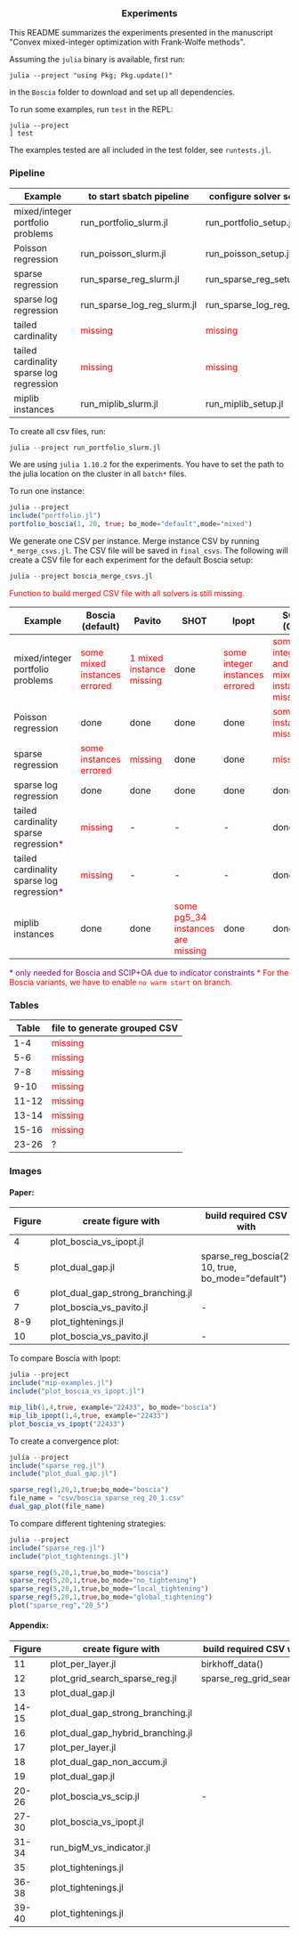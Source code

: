<a name="readme-top"></a>

<h3 align="center">Experiments</h3>

This README summarizes the experiments presented in the manuscript "Convex mixed-integer optimization with Frank-Wolfe methods".

Assuming the `julia` binary is available, first run:
```shell
julia --project "using Pkg; Pkg.update()"
```
in the `Boscia` folder to download and set up all dependencies.

To run some examples, run `test` in the REPL: 
```shell
julia --project
] test
```
The examples tested are all included in the test folder, see `runtests.jl`.

### Pipeline

|  Example | to start sbatch pipeline | configure solver setup in |
|---|---|---| 
| mixed/integer portfolio problems | run_portfolio_slurm.jl | run_portfolio_setup.jl |
| Poisson regression | run_poisson_slurm.jl  | run_poisson_setup.jl |
| sparse regression | run_sparse_reg_slurm.jl | run_sparse_reg_setup.jl |
| sparse log regression |run_sparse_log_reg_slurm.jl | run_sparse_log_reg_setup.jl |
| tailed cardinality | <span style="color:red">missing</span> | <span style="color:red">missing</span> |
| tailed cardinality sparse log regression |<span style="color:red">missing</span> | <span style="color:red">missing</span> |
| miplib instances |run_miplib_slurm.jl | run_miplib_setup.jl |

To create all csv files, run: 
```julia
julia --project run_portfolio_slurm.jl
```
We are using `julia 1.10.2` for the experiments. You have to set the path to the julia location on the cluster in all `batch*` files.

To run one instance:
```julia
julia --project 
include("portfolio.jl")
portfolio_boscia(1, 20, true; bo_mode="default",mode="mixed")
```

We generate one CSV per instance. Merge instance CSV by running `*_merge_csvs.jl`. The CSV file will be saved in `final_csvs`. The following will create a CSV file for each experiment for the default Boscia setup:
```julia 
julia --project boscia_merge_csvs.jl
```
<span style="color:red">Function to build merged CSV file with all solvers is still missing.</span>

| Example | Boscia (default) | Pavito |  SHOT | Ipopt | SCIP (OA) | AFW | Boscia variants<span style="color:red">*</span> | Strong Branching |
|---|---|---|---|---|---|---|---|---|
| mixed/integer portfolio problems | <span style="color:red">some mixed instances errored</span> | <span style="color:red">1 mixed instance missing </span> | done | <span style="color:red">some integer instances errored</span>| <span style="color:red">some integer and mixed instance missing</span> | <span style="color:red">missing</span> | <span style="color:red">missing</span> |
| Poisson regression | done | done | done | done | <span style="color:red">some instances missing</span> | <span style="color:red">missing</span> | <span style="color:red">missing</span> |
| sparse regression | <span style="color:red">some instances errored</span> | <span style="color:red">missing</span> | done | done | <span style="color:red">missing</span>| <span style="color:red">missing</span> | <span style="color:red">missing</span> |
| sparse log regression | done | done | done |done | done | <span style="color:red">missing</span> | <span style="color:red">missing</span> |
| tailed cardinality sparse regression<span style="color:purple">*</span> | <span style="color:red">missing</span> | - | - | - | done | <span style="color:red">missing</span> | <span style="color:red">missing</span> |
| tailed cardinality sparse log regression<span style="color:purple">*</span> | <span style="color:red">missing</span> | - | - | - | done | <span style="color:red">missing</span> | <span style="color:red">missing</span> |
| miplib instances | done | done | <span style="color:red">some pg5_34 instances are missing</span> | done | done | <span style="color:red">missing</span> | <span style="color:red">missing</span> |

<span style="color:purple">* only needed for Boscia and SCIP+OA due to indicator constraints</span>
<span style="color:red">* For the Boscia variants, we have to enable `no warm start` on branch.</span>

### Tables
|   Table| file to generate grouped CSV |
|---|---|
| 1-4 | <span style="color:red">missing</span> | 
| 5-6 | <span style="color:red">missing</span>  | 
| 7-8 | <span style="color:red">missing</span> | 
| 9-10 | <span style="color:red">missing</span> | 
| 11-12 | <span style="color:red">missing</span> | 
| 13-14 | <span style="color:red">missing</span> |
| 15-16 | <span style="color:red">missing</span> | 
| 23-26 | ?|

### Images
#### Paper:

| Figure | create figure with| build required CSV with |
|---|---|---|
| 4 | plot_boscia_vs_ipopt.jl |
| 5 | plot_dual_gap.jl | sparse_reg_boscia(2, 10, true, bo_mode="default")
| 6 | plot_dual_gap_strong_branching.jl | 
| 7 | plot_boscia_vs_pavito.jl | -
| 8-9 | plot_tightenings.jl | 
| 10 | plot_boscia_vs_pavito.jl | -

To compare Boscia with Ipopt:
```julia
julia --project
include("mip-examples.jl")
include("plot_boscia_vs_ipopt.jl")

mip_lib(1,4,true, example="22433", bo_mode="boscia")
mip_lib_ipopt(1,4,true, example="22433")
plot_boscia_vs_ipopt("22433")
```

To create a convergence plot:
```julia
julia --project
include("sparse_reg.jl")
include("plot_dual_gap.jl")

sparse_reg(1,20,1,true;bo_mode="boscia")
file_name = "csv/boscia_sparse_reg_20_1.csv"
dual_gap_plot(file_name)
```

To compare different tightening strategies:
```julia
julia --project
include("sparse_reg.jl")
include("plot_tightenings.jl")

sparse_reg(5,20,1,true,bo_mode="boscia")
sparse_reg(5,20,1,true,bo_mode="no_tightening")
sparse_reg(5,20,1,true,bo_mode="local_tightening")
sparse_reg(5,20,1,true,bo_mode="global_tightening")
plot("sparse_reg","20_5")
```

#### Appendix: 

| Figure | create figure with | build required CSV with |
|---|---|---|
| 11 | plot_per_layer.jl | birkhoff_data() |
| 12 | plot_grid_search_sparse_reg.jl | sparse_reg_grid_search() |
| 13 | plot_dual_gap.jl |  |
| 14-15 | plot_dual_gap_strong_branching.jl |  | 
| 16 | plot_dual_gap_hybrid_branching.jl |  |
| 17 | plot_per_layer.jl |  |
| 18 | plot_dual_gap_non_accum.jl |  |
| 19 | plot_dual_gap.jl |  |
| 20-26 | plot_boscia_vs_scip.jl | - |
| 27-30 | plot_boscia_vs_ipopt.jl |  |
| 31-34 | run_bigM_vs_indicator.jl | |
| 35 | plot_tightenings.jl |  |
| 36-38 | plot_tightenings.jl |  |
| 39-40 | plot_tightenings.jl |  |
 
   <!-- ```sh
   git clone https://github.com/github_username/repo_name.git
   ```
 -->







